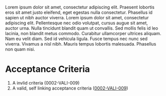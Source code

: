 Lorem ipsum dolor sit amet, consectetur adipiscing elit. Praesent lobortis eros sit amet justo eleifend, eget egestas nulla consectetur. Phasellus id sapien ut nibh auctor viverra. Lorem ipsum dolor sit amet, consectetur adipiscing elit. Pellentesque nec odio volutpat, cursus augue sit amet, auctor urna. Nulla tincidunt blandit quam ut convallis. Sed mollis felis id leo lacinia, non blandit metus commodo. Curabitur ullamcorper ultrices aliquam. Nam eu velit diam. Sed id vehicula ligula. Fusce tempus nec nunc sed viverra. Vivamus a nisl nibh. Mauris tempus lobortis malesuada. Phasellus non quam nisi.

# Acceptance Criteria
1. A invlid criteria (<a name="0001-VALI-002">0002-VALI-009</a>) 
1. A valid, self linking acceptance criteria (<a href="#0001-VALI-008" name="0001-VALI-002">0002-VALI-009</a>) 
